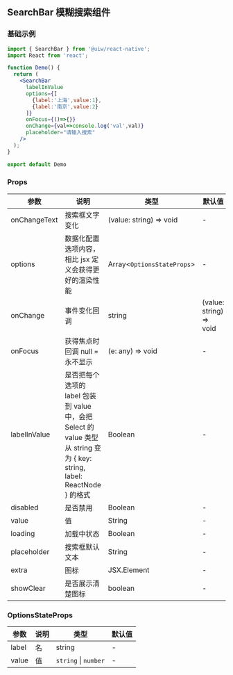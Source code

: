 SearchBar 模糊搜索组件
---

### 基础示例

```jsx mdx:preview
import { SearchBar } from '@uiw/react-native';
import React from 'react';

function Demo() {
  return (
    <SearchBar 
      labelInValue 
      options={[
        {label:'上海',value:1},
        {label:'南京',value:2}
      ]} 
      onFocus={()=>{}}  
      onChange={val=>console.log('val',val)}
      placeholder="请输入搜索"
    />
  );
}

export default Demo

```

### Props

| 参数 | 说明 | 类型 | 默认值 |
|------|------|-----|------|
| onChangeText | 搜索框文字变化 | (value: string) => void | - |
| options | 数据化配置选项内容，相比 jsx 定义会获得更好的渲染性能 | Array<`OptionsStateProps`> | - |
| onChange | 事件变化回调 | string | (value: string) => void |
| onFocus | 获得焦点时回调 null = 永不显示 | (e: any) => void | - |
| labelInValue | 是否把每个选项的 label 包装到 value 中，会把 Select 的 value 类型从 string 变为 { key: string, label: ReactNode } 的格式 | Boolean | - |
| disabled | 是否禁用 | Boolean | - |
| value | 值 | String | - |
| loading | 加载中状态 | Boolean | - |
| placeholder | 搜索框默认文本 | String | - |
| extra | 图标 | JSX.Element | - |
| showClear | 是否展示清楚图标 | boolean | - |

### OptionsStateProps

| 参数 | 说明 | 类型 | 默认值 |
|------|------|-----|------|
| label | 名 | string | - |
| value | 值 | `string` \| `number` | - |